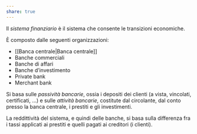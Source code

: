 ```yaml
---
share: true
---
```

Il *sistema finanziario* è il sistema che consente le transizioni economiche.

È composto dalle seguenti organizzazioni:
- [[Banca centrale|Banca centrale]]
- Banche commerciali
- Banche di affari
- Banche d’investimento
- Private bank
- Merchant bank

Si basa sulle *passività bancarie*, ossia i depositi dei clienti (a vista, vincolati, certificati, …) e sulle *attività bancarie*, costitute dal circolante, dal conto presso la banca centrale, i prestiti e gli investimenti.

La reddittività del sistema, e quindi delle banche, si basa sulla differenza fra i tassi applicati ai prestiti e quelli pagati ai creditori (i clienti).